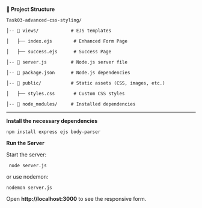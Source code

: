 **📂 Project Structure**

    Task03-advanced-css-styling/
    
    │-- 📁 views/            # EJS templates
    
    │   ├── index.ejs        # Enhanced Form Page
    
    │   ├── success.ejs      # Success Page
    
    │-- 📄 server.js         # Node.js server file
    
    │-- 📄 package.json      # Node.js dependencies
    
    │-- 📁 public/           # Static assets (CSS, images, etc.)
    
    │   ├── styles.css       # Custom CSS styles
    
    │-- 📁 node_modules/     # Installed dependencies


-----------------------------------------------------------------------------------------

**Install the necessary dependencies**

    npm install express ejs body-parser

**Run the Server**

  Start the server:

     node server.js

  or use nodemon:

    nodemon server.js

Open **http://localhost:3000** to see the responsive form.



    






